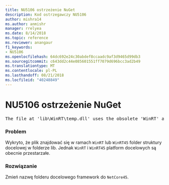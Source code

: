 ```yaml
---
title: NU5106 ostrzeżenie NuGet
description: Kod ostrzegawczy NU5106
author: mishra14
ms.author: anmishr
manager: rrelyea
ms.date: 8/14/2018
ms.topic: reference
ms.reviewer: anangaur
f1_keywords:
- NU5106
ms.openlocfilehash: 64dc692e24c30abdef8ccaadc9af3d9465d99db3
ms.sourcegitcommit: c643dd2c44e085601551ff7079d696bcc3ad2b49
ms.translationtype: MT
ms.contentlocale: pl-PL
ms.lasthandoff: 08/21/2018
ms.locfileid: "40248849"
---
```

# <a name="nuget-warning-nu5106"></a>NU5106 ostrzeżenie NuGet
<pre>The file at 'lib\WinRT\temp.dll' uses the obsolete 'WinRT' as the framework folder. Replace 'WinRT' or 'WinRT45' with 'NetCore45'.</pre>

### <a name="issue"></a>Problem

Wykryto, że plik znajdować się w ramach `WinRT` lub `WinRT45` folder struktury docelowej w folderze lib. Jednak `WinRT` i `WinRT45` platform docelowych są obecnie przestarzałe.


### <a name="solution"></a>Rozwiązanie

Zmień nazwę folderu docelowego framework do `NetCore45`.

